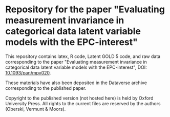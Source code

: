 Repository for the paper "Evaluating measurement invariance in categorical data latent variable models with the EPC-interest"
==========================


This repository contains latex, R code, Latent GOLD 5 code, and raw data corresponding to the paper "Evaluating measurement invariance in categorical data latent variable models with the EPC-interest", DOI: [10.1093/pan/mpv020](http://dx.doi.org/10.1093/pan/mpv020/").

These materials have also been deposited in the Dataverse archive corresponding to the published paper. 

Copyright to the published version (not hosted here) is held by Oxford University Press. All rights to the current files are reserved by the authors (Oberski, Vermunt & Moors).